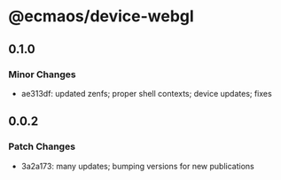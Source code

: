 # @ecmaos/device-webgl

## 0.1.0

### Minor Changes

- ae313df: updated zenfs; proper shell contexts; device updates; fixes

## 0.0.2

### Patch Changes

- 3a2a173: many updates; bumping versions for new publications
